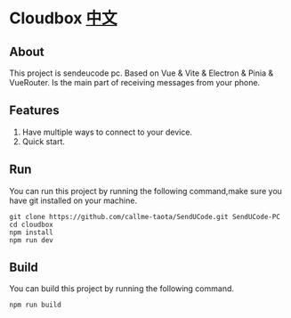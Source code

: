 # Cloudbox [中文](https://github.com/callme-taota/SendUCode/blob/SendUCode-PC/README_zh.md)

## About

This project is sendeucode pc. Based on Vue & Vite & Electron & Pinia & VueRouter. Is the main part of receiving messages from your phone.

## Features
1. Have multiple ways to connect to your device.
2. Quick start.

## Run

You can run this project by running the following command,make sure you have git installed on your machine.
```
git clone https://github.com/callme-taota/SendUCode.git SendUCode-PC
cd cloudbox
npm install
npm run dev
```

## Build

You can build this project by running the following command.
```
npm run build
```
